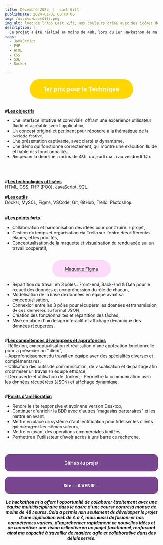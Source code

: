 ```yaml
---
title: Décembre 2023  |  Last Gift
publishDate: 2024-01-01 00:00:00
img: /assets/LastGift.png
img_alt: logo de l'App Last Gift, aux couleurs crème avec des icônes de Noël
description: |
  Ce projet a été réalisé en moins de 48h, lors du 1er Hackathon de ma formation. Lors de cette compétition collaborative, nous nous sommes unis en équipe de développeurs (JS et PHP) et data pour créer une application axée sur le thème des fêtes de fin d'année.
tags:
  - JavaScript
  - PHP
  - HTML
  - CSS
  - SQL
  - Docker

---
```



<div style="background-color: gold; color: white; padding: 20px; border-radius: 40px; text-align: center; width: 60%; margin: auto; font-weight: bold; font-size: 20px;">
    1er prix pour la Technique
</div><br>


<strong>#<u>Les objectifs</u></strong>
<br>
- Une interface intuitive et conviviale, offrant une expérience utilisateur fluide et agréable avec l'application,
- Un concept original et pertinent pour répondre à la thématique de la période festive,
- Une présentation captivante, avec clarté et dynamisme,
- Une démo qui fonctionne correctement, qui montre une exécution fluide et fiable des fonctionnalités.
- Respecter la deadline : moins de 48h, du jeudi matin au vendredi 14h.
<br>
<br>
<br><strong>#<u>Les technologies utilisées</u></strong><br>
HTML, CSS, PHP (POO), JavaScript, SQL.
<br>
<br><strong>#<u>Les outils </u></strong><br>
Docker, MySQL, Figma, VSCode, Git, GitHub, Trello, Photoshop.<br>
<br>
<br><strong>#<u>Les points forts</u></strong><br>

- Collaboration et harmonisation des idées pour construire le projet,<br>
- Gestion du temps et organisation via Trello sur l'ordre des différentes étapes,  et les priorités, <br>
- Conceptualisation de la maquette et visualisation du rendu axée sur un travail coopératif, <br>
<br>
<style>
    .maquette-div {
        background-color: rgba(253,152,239,0.35);
        color: #ffffff;
        padding: 20px;
        border-radius: 40px;
        text-align: center;
        width: 30%;
        margin: auto;
        transition: background-color 0.3s, color 0.3s;
        text-decoration: none;
    }

.maquette-div a {
    color: inherit;
    text-decoration: none;
}

    .maquette-div:hover {
        background-color: #ffffff;
        color: rgba(253,152,239,0.35);
        text-decoration: none;
    }
</style>

<div class="maquette-div">
    <a href="https://www.figma.com/file/b2tphRiFhH7KTretDThTZ5/Hackathon---E-Majin-Team?type=design&node-id=0-1&mode=design&t=xOiNhoudVPM7sNCJ-0" target="_blank" rel="noopener noreferrer">Maquette Figma</a>
</div>


- Répartition du travail en 3 pôles : Front-end, Back-end & Data pour le recueil des données et compréhension du rôle de chacun,<br>
- Modélisation de la base de données en équipe avant sa conceptualisation,<br>
- Connexion entre les 3 pôles pour récupérer les données et transmission de ces dernières au format JSON,<br>
- Création des fonctionnalités et répartition des tâches,<br>
- Mise en place d'un design interactif et affichage dynamique des données récupérées.<br>
<br>
  <strong>#<u>Les compétences développées et approfondies</u></strong><br>
- Réflexion, conceptualisation et réalisation d'une application fonctionnelle pour la présenter au "client",<br>
- Approfondissement du travail en équipe avec des spécialités diverses et complémentaires,<br>
- Utilisation des outils de communication, de visualisation et de partage afin d'optimiser un travail en équipe efficace,<br>
- Découverte et utilisation de Docker,
- Permettre la communication avec les données récupérées (JSON) et affichage dynamique.

  <br><strong>#<u>Points d'amélioration</u></strong>
<br>
- Rendre le site responsive et avoir une version Desktop,
- Continuer d'enrichir la BDD avec d'autres "magasins partenaires" et les mettre en avant,
- Mettre en place un système d'authentification pour fidéliser les clients qui partagent les mêmes valeurs,
- Mettre en avant des opérations commerciales limitées,
- Permettre à l'utilisateur d'avoir accès à une barre de recherche.

<br>
<br>
<div style="background-color: #77468f; color: #ffffff; padding: 20px; border-radius: 15px; text-align: center;">
    <strong><a href="https://github.com/WildCodeSchool/2023-09-bordeaux-hackathon-E-Majin" target="_blank" rel="noopener noreferrer" style="color: #ffffff; text-decoration: none;">GitHub du projet</a></strong>
</div>

<br>
<div style="background-color: #77468f; color: #ffffff; padding: 20px; border-radius: 15px; text-align: center;">
    <strong>Site -- A VENIR --  </strong>
</div>
<br>
<strong><em><center>Le hackathon m'a offert l'opportunité de collaborer étroitement avec une équipe multidisciplinaire dans le cadre d'une course contre la montre de moins de 48 heures. Cela a permis non seulement de développer le projet d'une application web de A à Z, mais aussi de fusionner nos compétences variées, d'appréhender rapidement de nouvelles idées et de concrétiser une vision collective en un projet fonctionnel, renforçant ainsi ma capacité à travailler de manière agile et collaborative dans des délais serrés.</em></strong><br>
<br>